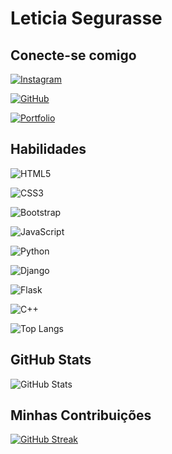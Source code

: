 
# Leticia Segurasse
## Conecte-se comigo

[![Instagram](https://img.shields.io/badge/-Instagram-%23E4405F?style=for-the-badge&logo=instagram&logoColor=white)](https://www.instagram.com/sgrdeveloper/)

[![GitHub](https://img.shields.io/badge/GitHub-100000?style=for-the-badge&logo=github&logoColor=white)](https://github.com/leticiasegurasse)

[![Portfolio](https://img.shields.io/badge/Portfolio-FF5722?style=for-the-badge&logo=todoist&logoColor=white)](https://sgrdeveloper.com)

## Habilidades
![HTML5](https://img.shields.io/badge/HTML5-E34F26?style=for-the-badge&logo=html5&logoColor=white)

![CSS3](https://img.shields.io/badge/CSS3-1572B6?style=for-the-badge&logo=css3&logoColor=white)

![Bootstrap](https://img.shields.io/badge/-boostrap-0D1117?style=for-the-badge&logo=bootstrap&labelColor=0D1117)

![JavaScript](https://img.shields.io/badge/JavaScript-F7DF1E?style=for-the-badge&logo=javascript&logoColor=black)

![Python](https://img.shields.io/badge/python-3670A0?style=for-the-badge&logo=python&logoColor=ffdd54)

![Django](https://img.shields.io/badge/django-%23092E20.svg?style=for-the-badge&logo=django&logoColor=white)

![Flask](https://img.shields.io/badge/flask-%23000.svg?style=for-the-badge&logo=flask&logoColor=white)

![C++](https://img.shields.io/badge/C%2B%2B-00599C?style=for-the-badge&logo=c%2B%2B&logoColor=white)


![Top Langs](https://github-readme-stats-git-masterrstaa-rickstaa.vercel.app/api/top-langs/?username=leticiasegurasse&layout=compact&bg_color=000&border_color=4c8fe3&title_color=4c8fe3&text_color=FFF)

## GitHub Stats
![GitHub Stats](https://github-readme-stats.vercel.app/api?username=leticiasegurasse&theme=transparent&bg_color=000&border_color=4c8fe3&show_icons=true&icon_color=7fd0ff&title_color=4c8fe3&text_color=FFF)

## Minhas Contribuições
[![GitHub Streak](https://streak-stats.demolab.com/?user=leticiasegurasse&theme=transparent&background=000&border=30A3DC&dates=FFF)](https://git.io/streak-stats)
